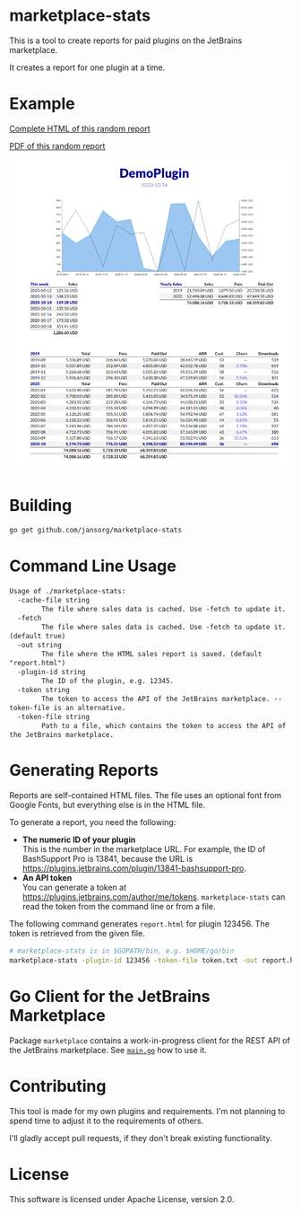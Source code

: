 # marketplace-stats
This is a tool to create reports for paid plugins on the JetBrains marketplace.

It creates a report for one plugin at a time.

# Example
[Complete HTML of this random report](./random-report.html)

[PDF of this random report](./random-report.pdf)

![First part of a random report](./random-report.png)

# Building
```bash
go get github.com/jansorg/marketplace-stats
```

# Command Line Usage
```plain
Usage of ./marketplace-stats:
  -cache-file string
        The file where sales data is cached. Use -fetch to update it.
  -fetch
        The file where sales data is cached. Use -fetch to update it. (default true)
  -out string
        The file where the HTML sales report is saved. (default "report.html")
  -plugin-id string
        The ID of the plugin, e.g. 12345.
  -token string
        The token to access the API of the JetBrains marketplace. --token-file is an alternative.
  -token-file string
        Path to a file, which contains the token to access the API of the JetBrains marketplace.
```

# Generating Reports
Reports are self-contained HTML files. The file uses an optional font from Google Fonts, but everything else is in the HTML file.

To generate a report, you need the following:
- **The numeric ID of your plugin**<br>This is the number in the marketplace URL. For example, the ID of BashSupport Pro is 13841, because the URL is https://plugins.jetbrains.com/plugin/13841-bashsupport-pro.
- **An API token**<br>You can generate a token at https://plugins.jetbrains.com/author/me/tokens. `marketplace-stats` can read the token from the command line or from a file.

The following command generates `report.html` for plugin 123456. The token is retrieved from the given file.
 
```bash
# marketplace-stats is in $GOPATH/bin, e.g. $HOME/go/bin
marketplace-stats -plugin-id 123456 -token-file token.txt -out report.html 
```

# Go Client for the JetBrains Marketplace
Package `marketplace` contains a work-in-progress client for the REST API of the JetBrains marketplace. See [`main.go`](./main.go) how to use it.

# Contributing
This tool is made for my own plugins and requirements. I'm not planning to spend time to adjust it to the requirements of others. 

I'll gladly accept pull requests, if they don't break existing functionality.

# License
This software is licensed under Apache License, version 2.0.